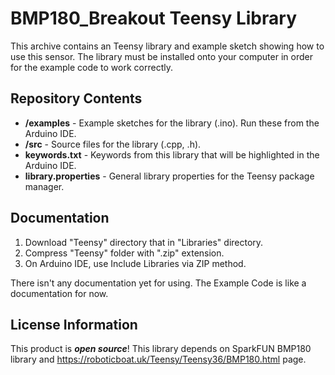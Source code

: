 BMP180_Breakout Teensy Library
========================================

This archive contains an Teensy library and example sketch showing how to use this sensor. The library must be installed onto your computer in order for the example code to work correctly.

Repository Contents
-------------------

* **/examples** - Example sketches for the library (.ino). Run these from the Arduino IDE. 
* **/src** - Source files for the library (.cpp, .h).
* **keywords.txt** - Keywords from this library that will be highlighted in the Arduino IDE. 
* **library.properties** - General library properties for the Teensy package manager. 

Documentation
--------------
1. Download "Teensy" directory that in "Libraries" directory.
2. Compress "Teensy" folder with ".zip" extension.
3. On Arduino IDE, use Include Libraries via ZIP method.

There isn't any documentation yet for using. The Example Code is like a documentation for now.


License Information
-------------------

This product is _**open source**_!
This library depends on SparkFUN BMP180 library and https://roboticboat.uk/Teensy/Teensy36/BMP180.html page.
